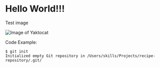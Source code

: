 # Hello World!!!

Test image

![Image of Yaktocat](https://octodex.github.com/images/yaktocat.png)

Code Example:
```
$ git init
Initialized empty Git repository in /Users/skills/Projects/recipe-repository/.git/
```
